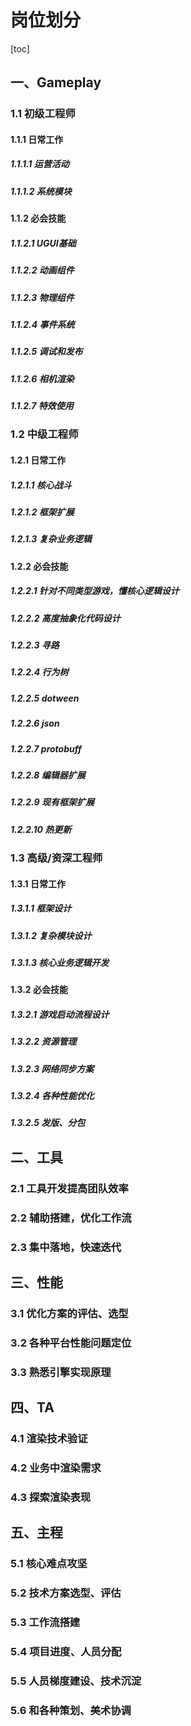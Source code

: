 # 岗位划分

[toc]

## 一、Gameplay

### 1.1 初级工程师

#### 1.1.1 日常工作

##### 1.1.1.1 运营活动
##### 1.1.1.2 系统模块

#### 1.1.2 必会技能

##### 1.1.2.1 UGUI基础
##### 1.1.2.2 动画组件
##### 1.1.2.3 物理组件
##### 1.1.2.4 事件系统
##### 1.1.2.5 调试和发布
##### 1.1.2.6 相机渲染
##### 1.1.2.7 特效使用


### 1.2 中级工程师

#### 1.2.1 日常工作

##### 1.2.1.1 核心战斗
##### 1.2.1.2 框架扩展
##### 1.2.1.3 复杂业务逻辑

#### 1.2.2 必会技能

##### 1.2.2.1 针对不同类型游戏，懂核心逻辑设计
##### 1.2.2.2 高度抽象化代码设计
##### 1.2.2.3 寻路
##### 1.2.2.4 行为树
##### 1.2.2.5 dotween
##### 1.2.2.6 json
##### 1.2.2.7 protobuff
##### 1.2.2.8 编辑器扩展
##### 1.2.2.9 现有框架扩展
##### 1.2.2.10 热更新


### 1.3 高级/资深工程师

#### 1.3.1 日常工作

##### 1.3.1.1 框架设计
##### 1.3.1.2 复杂模块设计
##### 1.3.1.3 核心业务逻辑开发

#### 1.3.2 必会技能

##### 1.3.2.1 游戏启动流程设计
##### 1.3.2.2 资源管理
##### 1.3.2.3 网络同步方案
##### 1.3.2.4 各种性能优化
##### 1.3.2.5 发版、分包


## 二、工具

### 2.1 工具开发提高团队效率
### 2.2 辅助搭建，优化工作流
### 2.3 集中落地，快速迭代

## 三、性能

### 3.1 优化方案的评估、选型
### 3.2 各种平台性能问题定位
### 3.3 熟悉引擎实现原理

## 四、TA

### 4.1 渲染技术验证
### 4.2 业务中渲染需求
### 4.3 探索渲染表现


## 五、主程

### 5.1 核心难点攻坚
### 5.2 技术方案选型、评估
### 5.3 工作流搭建
### 5.4 项目进度、人员分配
### 5.5 人员梯度建设、技术沉淀
### 5.6 和各种策划、美术协调